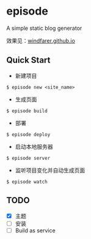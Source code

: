# episode
A simple static blog generator    

效果见：[windfarer.github.io](http://windfarer.github.io/)

## Quick Start

* 新建项目

```
$ episode new <site_name>
```

* 生成页面

```
$ episode build
```

* 部署

```
$ episode deploy
```

* 启动本地服务器

```
$ episode server
```

* 监听项目变化并自动生成页面

```
$ episode watch
```

## TODO
- [x] 主题
- [ ] 安装
- [ ] Build as service
